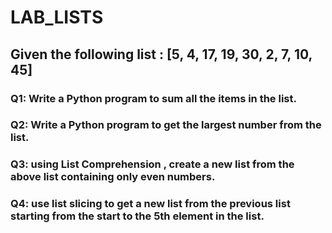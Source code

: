 # LAB_LISTS

## Given the following list : [5, 4, 17, 19, 30, 2, 7, 10, 45]

### Q1: Write a Python program to sum all the items in the list.
### Q2: Write a Python program to get the largest number from the list.
### Q3: using List Comprehension , create a new list from the above list containing only even numbers.
### Q4: use list slicing to get a new list from the previous list starting from the start to the 5th element in the list.
